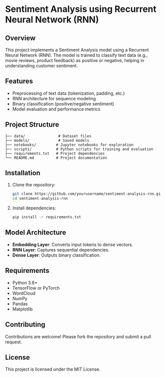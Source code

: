 # Sentiment Analysis using Recurrent Neural Network (RNN)

## Overview
This project implements a Sentiment Analysis model using a Recurrent Neural Network (RNN). The model is trained to classify text data (e.g., movie reviews, product feedback) as positive or negative, helping in understanding customer sentiment.

## Features
- Preprocessing of text data (tokenization, padding, etc.)
- RNN architecture for sequence modeling
- Binary classification (positive/negative sentiment)
- Model evaluation and performance metrics

## Project Structure
```
├── data/               # Dataset files
├── models/             # Saved models
├── notebooks/         # Jupyter notebooks for exploration
├── scripts/           # Python scripts for training and evaluation
├── requirements.txt   # Project dependencies
└── README.md          # Project documentation
```

## Installation
1. Clone the repository:
   ```bash
   git clone https://github.com/yourusername/sentiment-analysis-rnn.git
   cd sentiment-analysis-rnn
   ```
2. Install dependencies:
   ```bash
   pip install -r requirements.txt
   ```

## Model Architecture
- **Embedding Layer**: Converts input tokens to dense vectors.
- **RNN Layer**: Captures sequential dependencies.
- **Dense Layer**: Outputs binary classification.

## Requirements
- Python 3.8+
- TensorFlow or PyTorch
- WordCloud
- NumPy
- Pandas
- Matplotlib

## Contributing
Contributions are welcome! Please fork the repository and submit a pull request.

## License
This project is licensed under the MIT License.

